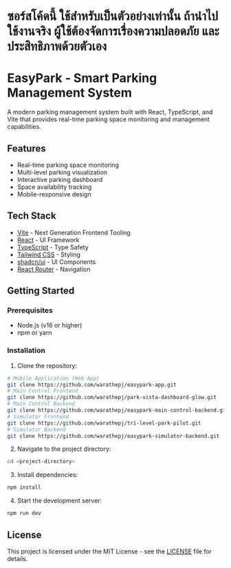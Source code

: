 # ซอร์สโค้ดนี้ ใช้สำหรับเป็นตัวอย่างเท่านั้น ถ้านำไปใช้งานจริง ผู้ใช้ต้องจัดการเรื่องความปลอดภัย และ ประสิทธิภาพด้วยตัวเอง

# EasyPark - Smart Parking Management System

A modern parking management system built with React, TypeScript, and Vite that provides real-time parking space monitoring and management capabilities.

## Features

- Real-time parking space monitoring
- Multi-level parking visualization
- Interactive parking dashboard
- Space availability tracking
- Mobile-responsive design

## Tech Stack

- [Vite](https://vitejs.dev/) - Next Generation Frontend Tooling
- [React](https://reactjs.org/) - UI Framework
- [TypeScript](https://www.typescriptlang.org/) - Type Safety
- [Tailwind CSS](https://tailwindcss.com/) - Styling
- [shadcn/ui](https://ui.shadcn.com/) - UI Components
- [React Router](https://reactrouter.com/) - Navigation

## Getting Started

### Prerequisites

- Node.js (v16 or higher)
- npm or yarn

### Installation

1. Clone the repository:

```bash
# Mobile Application (Web App)
git clone https://github.com/warathepj/easypark-app.git
# Main Control Frontend
git clone https://github.com/warathepj/park-vista-dashboard-glow.git
# Main Control Backend
git clone https://github.com/warathepj/easypark-main-control-backend.git
# Simulator Frontend
git clone https://github.com/warathepj/tri-level-park-pilot.git
# Simulator Backend
git clone https://github.com/warathepj/easypark-simulator-backend.git
```

2. Navigate to the project directory:

```bash
cd <project-directory>
```

3. Install dependencies:

```bash
npm install
```

4. Start the development server:

```bash
npm run dev
```

## License

This project is licensed under the MIT License - see the [LICENSE](LICENSE) file for details.
